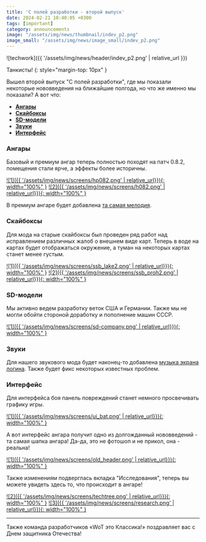 ```yaml
---
title: 'С полей разработки - второй выпуск' 
date: 2024-02-21 10:40:05 +0300
tags: [important]
category: announcements
image: "/assets/img/news/thumbnail/indev_p2.png"
image_small: "/assets/img/news/image_small/indev_p2.png"
---
```

<p style="display: none">Изменения, которые ждали многие наши пользователи и не только в новом выпуске "С полей разработки"!</p>

![techwork]({{ '/assets/img/news/header/indev_p2.png' | relative_url }})

Танкисты!
{: style="margin-top: 10px" }

Вышел второй выпуск "С полей разработки", где мы показали некоторые нововведения на ближайшие полгода, но что же именно мы показали? А вот что:

- **[Ангары](#ангары)**
- **[Скайбоксы](#скайбоксы)**
- **[SD-модели](#sd-модели)**
- **[Звуки](#звуки)**
- **[Интерфейс](#интерфейс)**

### Ангары

Базовый и премиум ангар теперь полностью походят на патч 0.8.2, помещения стали ярче, а эффекты более историчны. 

[![1]({{ '/assets/img/news/screens/hp082.png' | relative_url}}){: width="100%" }](/assets/img/news/screens/hp082.png)
[![2]({{ '/assets/img/news/screens/h082.png' | relative_url}}){: width="100%" }](/assets/img/news/screens/h082.png)

В премиум ангаре будет добавлена [та самая мелодия](https://www.youtube.com/shorts/ov-mc_Ki00o).

### Скайбоксы

Для мода на старые скайбоксы был проведен ряд работ над исправлением различных жалоб о внешнем виде карт. Теперь в воде на картах будет отображаться окружение, а туман на некоторых картах станет менее густым.

[![1]({{ '/assets/img/news/screens/ssb_lake2.png' | relative_url}}){: width="100%" }](/assets/img/news/screens/ssb_lake2.png)
[![2]({{ '/assets/img/news/screens/ssb_proh2.png' | relative_url}}){: width="100%" }](/assets/img/news/screens/ssb_proh2.png)

### SD-модели

Мы активно ведем разработку веток США и Германии. Также мы не могли обойти стороной доработку и пополнение машин СССР.

[![1]({{ '/assets/img/news/screens/sd-company.png' | relative_url}}){: width="100%" }](/assets/img/news/screens/sd-company.png)

### Звуки

Для нашего звукового мода будет наконец-то добавлена [музыка экрана логина](https://youtube.com/shorts/hcg6d2_SzEE). Также будет фикс некоторых известных проблем.

### Интерфейс

Для интерфейса боя панель повреждений станет немного просвечивать графику игры.

[![1]({{ '/assets/img/news/screens/ui_bat.png' | relative_url}}){: width="100%" }](/assets/img/news/screens/ui_bat.png)

А вот интерфейс ангара получит одно из долгожданный нововведений - та самая шапка ангара! Да-да, это не фотошоп и не прикол, она - реальна!

[![1]({{ '/assets/img/news/screens/old_header.png' | relative_url}}){: width="100%" }](/assets/img/news/screens/old_header.png)

Также изменениям подверглась вкладка "Исследования", теперь вы можете увидеть здесь то, что происходит в ангаре!

[![2]({{ '/assets/img/news/screens/techtree.png' | relative_url}}){: width="100%" }](/assets/img/news//screens/techtree.png)
[![3]({{ '/assets/img/news/screens/research.png' | relative_url}}){: width="100%" }](/assets/img/news//screens/research.png)

---

Также команда разработчиков «WoT это Классика!» поздравляет вас с Днем защитника Отечества! 